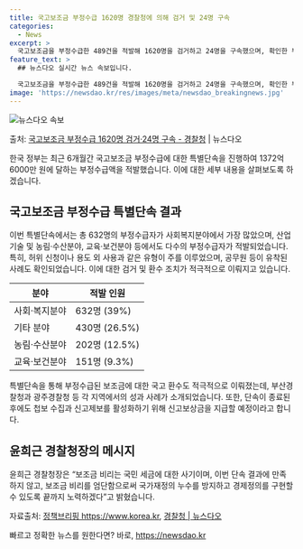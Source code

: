 ```yaml
---
title: 국고보조금 부정수급 1620명 경찰청에 의해 검거 및 24명 구속
categories:
  - News
excerpt: >
  국고보조금을 부정수급한 489건을 적발해 1620명을 검거하고 24명을 구속했으며, 확인한 부정수급액은 13…
feature_text: >
  ## 뉴스다오 실시간 뉴스 속보입니다.

  국고보조금을 부정수급한 489건을 적발해 1620명을 검거하고 24명을 구속했으며, 확인한 부정수급액은 13…
image: 'https://newsdao.kr/res/images/meta/newsdao_breakingnews.jpg'
---
```


![뉴스다오 속보](https://newsdao.kr/res/images/meta/newsdao_breakingnews.jpg)

<p>출처: <a href="https://newsdao.kr/2851" rel="dofollow">국고보조금 부정수급 1620명 검거·24명 구속 - 경찰청</a> | 뉴스다오</p>

<p data-ke-size="size16">한국 정부는 최근 6개월간 국고보조금 부정수급에 대한 특별단속을 진행하여 1372억 6000만 원에 달하는 부정수급액을 적발했습니다. 이에 대한 세부 내용을 살펴보도록 하겠습니다.</p>

<h2 data-ke-size="size26">국고보조금 부정수급 특별단속 결과</h2>

<p data-ke-size="size16">이번 특별단속에서는 총 632명의 부정수급자가 사회복지분야에서 가장 많았으며, 산업기술 및 농림·수산분야, 교육·보건분야 등에서도 다수의 부정수급자가 적발되었습니다. 특히, 허위 신청이나 용도 외 사용과 같은 유형이 주를 이루었으며, 공무원 등이 유착된 사례도 확인되었습니다. 이에 대한 검거 및 환수 조치가 적극적으로 이뤄지고 있습니다.</p>

<table>
	<thead>
		<tr>
			<th>분야</th>
			<th>적발 인원</th>
		</tr>
	</thead>
	<tbody>
		<tr>
			<td>사회·복지분야</td>
			<td>632명 (39%)</td>
		</tr>
		<tr>
			<td>기타 분야</td>
			<td>430명 (26.5%)</td>
		</tr>
		<tr>
			<td>농림·수산분야</td>
			<td>202명 (12.5%)</td>
		</tr>
		<tr>
			<td>교육·보건분야</td>
			<td>151명 (9.3%)</td>
		</tr>
	</tbody>
</table>

<p data-ke-size="size16">특별단속을 통해 부정수급된 보조금에 대한 국고 환수도 적극적으로 이뤄졌는데, 부산경찰청과 광주경찰청 등 각 지역에서의 성과 사례가 소개되었습니다. 또한, 단속이 종료된 후에도 첩보 수집과 신고제보를 활성화하기 위해 신고보상금을 지급할 예정이라고 합니다.</p>

<h2 data-ke-size="size26">윤희근 경찰청장의 메시지</h2>

<p data-ke-size="size16">윤희근 경찰청장은 “보조금 비리는 국민 세금에 대한 사기이며, 이번 단속 결과에 만족하지 않고, 보조금 비리를 엄단함으로써 국가재정의 누수를 방지하고 경제정의를 구현할 수 있도록 끝까지 노력하겠다”고 밝혔습니다.</p>

<p data-ke-size="size16">자료출처: <a href='https://www.korea.kr'>정책브리핑 https://www.korea.kr</a>, <a href='https://newsdao.kr/2851'>경찰청 | 뉴스다오</a></p>
 

빠르고 정확한 뉴스를 원한다면? 바로, <a href="https://newsdao.kr" rel="dofollow">https://newsdao.kr</a>


    
